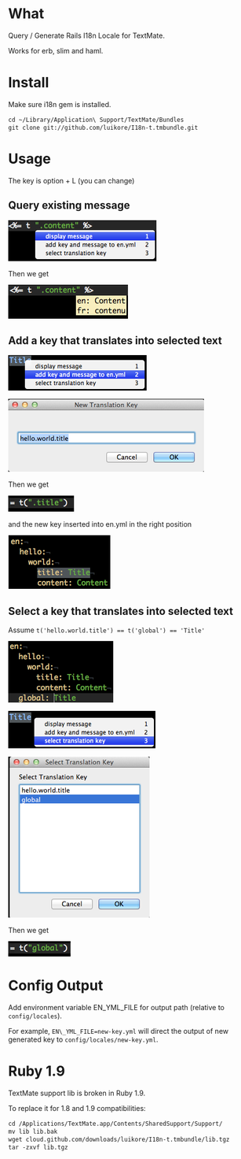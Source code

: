 # What

Query / Generate Rails I18n Locale for TextMate.

Works for erb, slim and haml.

# Install

Make sure i18n gem is installed.

    cd ~/Library/Application\ Support/TextMate/Bundles
    git clone git://github.com/luikore/I18n-t.tmbundle.git

# Usage

The key is option + L (you can change)

## Query existing message

![Usage](http://github.com/luikore/I18n-t.tmbundle/raw/master/ScreenShots/1-1.png "Usage")

Then we get

![Usage](http://github.com/luikore/I18n-t.tmbundle/raw/master/ScreenShots/1-2.png "Usage")

## Add a key that translates into selected text

![Usage](http://github.com/luikore/I18n-t.tmbundle/raw/master/ScreenShots/2-1.png "Usage")

![Usage](http://github.com/luikore/I18n-t.tmbundle/raw/master/ScreenShots/2-2.png "Usage")

Then we get

![Usage](http://github.com/luikore/I18n-t.tmbundle/raw/master/ScreenShots/2-3.png "Usage")

and the new key inserted into en.yml in the right position

![Usage](http://github.com/luikore/I18n-t.tmbundle/raw/master/ScreenShots/2-4.png "Usage")

## Select a key that translates into selected text

Assume `t('hello.world.title') == t('global') == 'Title'`

![Usage](http://github.com/luikore/I18n-t.tmbundle/raw/master/ScreenShots/3-1.png "Usage")

![Usage](http://github.com/luikore/I18n-t.tmbundle/raw/master/ScreenShots/3-2.png "Usage")

![Usage](http://github.com/luikore/I18n-t.tmbundle/raw/master/ScreenShots/3-3.png "Usage")

Then we get

![Usage](http://github.com/luikore/I18n-t.tmbundle/raw/master/ScreenShots/3-4.png "Usage")

# Config Output

Add environment variable EN\_YML_FILE for output path (relative to `config/locales`).

For example, `EN\_YML_FILE=new-key.yml` will direct the output of new generated key to `config/locales/new-key.yml`.

# Ruby 1.9

TextMate support lib is broken in Ruby 1.9.

To replace it for 1.8 and 1.9 compatibilities:

    cd /Applications/TextMate.app/Contents/SharedSupport/Support/
    mv lib lib.bak
    wget cloud.github.com/downloads/luikore/I18n-t.tmbundle/lib.tgz
    tar -zxvf lib.tgz

